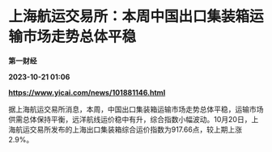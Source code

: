 # 上海航运交易所：本周中国出口集装箱运输市场走势总体平稳
**第一财经**

**2023-10-21 01:06**

**https://www.yicai.com/news/101881146.html**

据上海航运交易所消息，本周，中国出口集装箱运输市场走势总体平稳，运输市场供需总体保持平衡，远洋航线运价稳中有升，综合指数小幅波动。10月20日，上海航运交易所发布的上海出口集装箱综合运价指数为917.66点，较上期上涨2.9%。